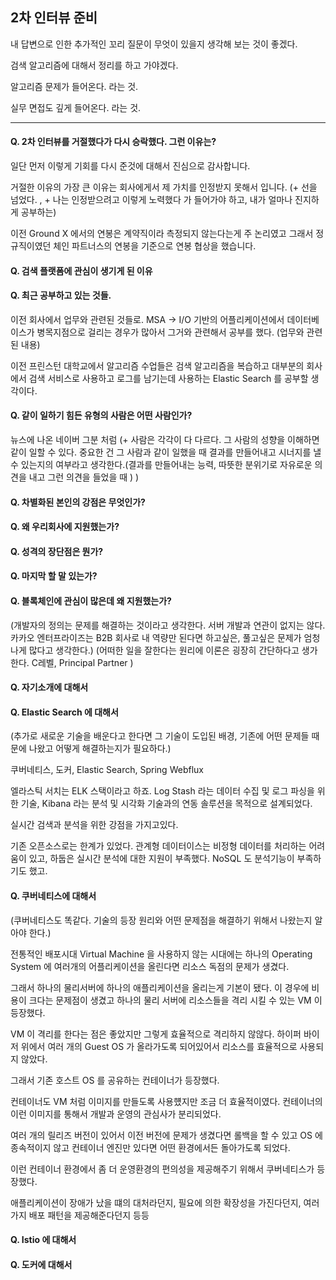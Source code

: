 ## 2차 인터뷰 준비

내 답변으로 인한 추가적인 꼬리 질문이 무엇이 있을지 생각해 보는 것이 좋겠다. 

검색 알고리즘에 대해서 정리를 하고 가야겠다. 

알고리즘 문제가 들어온다. 라는 것. 

실무 면접도 깊게 들어온다. 라는 것. 

***

#### Q. 2차 인터뷰를 거절했다가 다시 승락했다. 그런 이유는? 

일단 먼저 이렇게 기회를 다시 준것에 대해서 진심으로 감사합니다. 

거절한 이유의 가장 큰 이유는 회사에게서 제 가치를 인정받지 못해서 입니다. (+ 선을 넘었다. , + 나는 인정받으려고 이렇게 노력했다 가 들어가야 하고, 내가 얼마나 진지하게 공부하는)

이전 Ground X 에서의 연봉은 계약직이라 측정되지 않는다는게 주 논리였고 그래서 정규직이였던 체인 파트너스의 연봉을 기준으로 연봉 협상을 했습니다.

#### Q. 검색 플랫폼에 관심이 생기게 된 이유 

#### Q. 최근 공부하고 있는 것들. 

이전 회사에서 업무와 관련된 것들로. MSA -> I/O 기반의 어플리케이션에서 데이터베이스가 병목지점으로 걸리는 경우가 많아서 그거와 관련해서 공부를 했다. (업무와 관련된 내용)

이전 프린스턴 대학교에서 알고리즘 수업들은 검색 알고리즘을 복습하고 대부분의 회사에서 검색 서비스로 사용하고 로그를 남기는데 사용하는 Elastic Search 를 공부할 생각이다. 

#### Q. 같이 일하기 힘든 유형의 사람은 어떤 사람인가? 

뉴스에 나온 네이버 그분 처럼 (+ 사람은 각각이 다 다르다. 그 사람의 성향을 이해하면 같이 일할 수 있다. 
중요한 건 그 사람과 같이 일했을 때 결과를 만들어내고 시너지를 낼 수 있는지의 여부라고 생각한다.(결과를 만들어내는 능력, 따뜻한 분위기로 자유로운 의견을 내고 그런 의견을 들었을 때 ) )

#### Q. 차별화된 본인의 강점은 무엇인가?  

#### Q. 왜 우리회사에 지원했는가? 

#### Q. 성격의 장단점은 뭔가? 

#### Q. 마지막 할 말 있는가?

#### Q. 블록체인에 관심이 많은데 왜 지원했는가?

(개발자의 정의는 문제를 해결하는 것이라고 생각한다. 서버 개발과 연관이 없지는 않다. 카카오 엔터프라이즈는 B2B 회사로 내 역량만 된다면 하고싶은, 풀고싶은 문제가 엄청나게 많다고 생각한다.)
(어떠한 일을 잘한다는 원리에 이론은 굉장히 간단하다고 생가한다. C레벨, Principal Partner )

#### Q. 자기소개에 대해서 

#### Q. Elastic Search 에 대해서 

(추가로 새로운 기술을 배운다고 한다면 그 기술이 도입된 배경, 기존에 어떤 문제들 때문에 나왔고 어떻게 해결하는지가 필요하다.)

쿠버네티스, 도커, Elastic Search, Spring Webflux

엘라스틱 서치는 ELK 스택이라고 하죠. Log Stash 라는 데이터 수집 및 로그 파싱을 위한 기술, Kibana 라는 분석 및 시각화 기술과의 연동 솔루션을 목적으로 설계되었다. 

실시간 검색과 분석을 위한 강점을 가지고있다. 

기존 오픈소스로는 한계가 있었다. 관계형 데이터이스는 비정형 데이터를 처리하는 어려움이 있고, 하둡은 실시간 분석에 대한 지원이 부족했다. NoSQL 도 분석기능이 부족하기도 했고. 

#### Q. 쿠버네티스에 대해서 

(쿠버네티스도 똑같다. 기술의 등장 원리와 어떤 문제점을 해결하기 위해서 나왔는지 알아야 한다.)

전통적인 배포시대 Virtual Machine 을 사용하지 않는 시대에는 하나의 Operating System 에 여러개의 어플리케이션을 올린다면 리소스 독점의 문제가 생겼다. 

그래서 하나의 물리서버에 하나의 애플리케이션을 올리는게 기본이 됐다. 이 경우에 비용이 크다는 문제점이 생겼고 하나의 물리 서버에 리소스들을 격리 시킬 수 있는 VM 이 등장했다.

VM 이 격리를 한다는 점은 좋았지만 그렇게 효율적으로 격리하지 않않다. 하이퍼 바이저 위에서 여러 개의 Guest OS 가 올라가도록 되어있어서 리소스를 효율적으로 사용되지 않았다.

그래서 기존 호스트 OS 를 공유하는 컨테이너가 등장했다. 

컨테이너도 VM 처럼 이미지를 만들도록 사용헀지만 조금 더 효율적이였다. 컨테이너의 이런 이미지를 통해서 개발과 운영의 관심사가 분리되었다. 

여러 개의 릴리즈 버전이 있어서 이전 버전에 문제가 생겼다면 롤백을 할 수 있고 OS 에 종속적이지 않고 컨테이너 엔진만 있다면 어떤 환경에서든 돌아가도록 되었다. 

이런 컨테이너 환경에서 좀 더 운영환경의 편의성을 제공해주기 위해서 쿠버네티스가 등장했다. 

애플리케이션이 장애가 났을 떄의 대처라던지, 필요에 의한 확장성을 가진다던지, 여러가지 배포 패턴을 제공해준다던지 등등 

#### Q. Istio 에 대해서 

#### Q. 도커에 대해서 